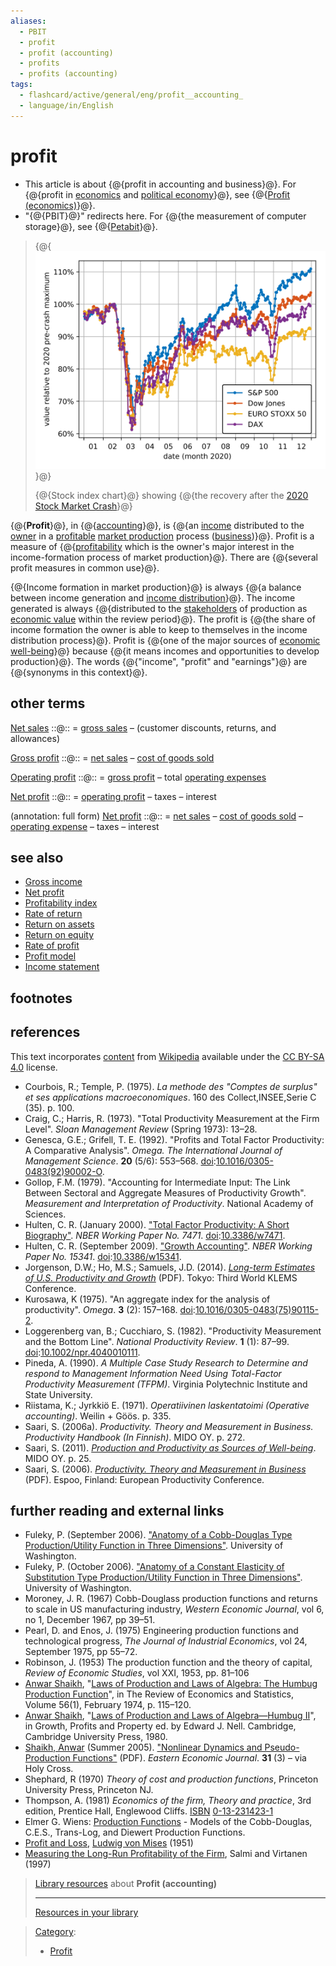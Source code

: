 ```yaml
---
aliases:
  - PBIT
  - profit
  - profit (accounting)
  - profits
  - profits (accounting)
tags:
  - flashcard/active/general/eng/profit__accounting_
  - language/in/English
---
```


# profit

- This article is about {@{profit in accounting and business}@}. For {@{profit in [economics](economics.md) and [political economy](political%20economy.md)}@}, see {@{[Profit \(economics\)](profit%20(economics).md)}@}.
- "{@{PBIT}@}" redirects here. For {@{the measurement of computer storage}@}, see {@{[Petabit](petabit.md#multiple%20bits)}@}. <!--SR:!2025-04-16,60,310!2025-04-20,63,310!2025-12-28,257,330!2025-04-19,63,310!2025-12-16,248,330!2025-12-10,243,330-->

<!-- | ![](../../archives/Wikimedia%20Commons/Text%20document%20with%20red%20question%20mark.svg) | This article includes a [list of references](https://en.wikipedia.org/wiki/Wikipedia:Citing%20sources), [related reading](https://en.wikipedia.org/wiki/Wikipedia:Further%20reading), or [external links](https://en.wikipedia.org/wiki/Wikipedia:External%20links), __but its sources remain unclear because it lacks [inline citations](https://en.wikipedia.org/wiki/Wikipedia:Citing%20sources#Inline%20citations)__. Please help [improve](https://en.wikipedia.org/wiki/Wikipedia:WikiProject%20Reliability) this article by [introducing](https://en.wikipedia.org/wiki/Wikipedia:When%20to%20cite) more precise citations. _\(May 2020\)__\([Learn how and when to remove this message](https://en.wikipedia.org/wiki/Help:Maintenance%20template%20removal)\)_ | -->

> {@{![Stock index chart of 2020 with stock market crash](../../archives/Wikimedia%20Commons/Stock-indices-2020crash+recovery.svg)}@}
>
> {@{Stock index chart}@} showing {@{the recovery after the [2020 Stock Market Crash](2020%20stock%20market%20crash.md)}@} <!--SR:!2025-10-03,174,310!2025-12-17,248,330!2025-12-25,255,330-->

{@{__Profit__}@}, in {@{[accounting](accounting.md)}@}, is {@{an [income](income.md) distributed to the [owner](ownership.md) in a [profitable](profit%20(economics).md) [market production](market%20production.md) process \([business](business.md)\)}@}. Profit is a measure of {@{[profitability](profitability.md) which is the owner's major interest in the income-formation process of market production}@}. There are {@{several profit measures in common use}@}. <!--SR:!2025-04-22,65,310!2025-04-24,67,310!2025-12-18,249,330!2025-06-16,101,290!2025-04-22,65,310-->

{@{Income formation in market production}@} is always {@{a balance between income generation and [income distribution](income%20distribution.md)}@}. The income generated is always {@{distributed to the [stakeholders](stakeholder%20(corporate).md) of production as [economic value](economic%20value.md) within the review period}@}. The profit is {@{the share of income formation the owner is able to keep to themselves in the income distribution process}@}. Profit is {@{one of the major sources of [economic](economics.md) [well-being](well-being.md)}@} because {@{it means incomes and opportunities to develop production}@}. The words {@{"income", "profit" and "earnings"}@} are {@{synonyms in this context}@}. <!--SR:!2025-04-20,63,310!2025-04-23,66,310!2025-12-20,251,330!2025-04-18,62,310!2025-12-13,246,330!2025-12-19,250,330!2025-04-21,64,310!2025-04-16,60,310-->

## other terms

[Net sales](net%20sales.md) ::@:: = [gross sales](gross%20sales.md#gross%20sales%20and%20net%20sales) – \(customer discounts, returns, and allowances\) <!--SR:!2025-12-11,244,330!2025-04-24,67,310-->

[Gross profit](gross%20profit.md) ::@:: = [net sales](net%20sales.md) – [cost of goods sold](cost%20of%20goods%20sold.md) <!--SR:!2025-04-17,61,310!2025-04-19,63,310-->

[Operating profit](operating%20profit.md) ::@:: = [gross profit](gross%20profit.md) – total [operating expenses](operating%20expense.md) <!--SR:!2025-12-27,256,330!2025-04-23,66,310-->

[Net profit](net%20profit.md) ::@:: = [operating profit](operating%20profit.md) – taxes – interest <!--SR:!2025-12-18,250,330!2025-12-17,249,330-->

(annotation: full form) [Net profit](net%20profit.md) ::@:: = [net sales](net%20sales.md) – [cost of goods sold](cost%20of%20goods%20sold.md) – [operating expense](operating%20expense.md) – taxes – interest <!--SR:!2025-08-01,125,290!2025-08-22,137,290-->

## see also

- [Gross income](gross%20income.md)
- [Net profit](net%20profit.md)
- [Profitability index](profitability%20index.md)
- [Rate of return](rate%20of%20return.md)
- [Return on assets](return%20on%20assets.md)
- [Return on equity](return%20on%20equity.md)
- [Rate of profit](rate%20of%20profit.md)
- [Profit model](profit%20model.md)
- [Income statement](income%20statement.md)

## footnotes

## references

This text incorporates [content](https://en.wikipedia.org/wiki/profit_(accounting)) from [Wikipedia](Wikipedia.md) available under the [CC BY-SA 4.0](https://creativecommons.org/licenses/by-sa/4.0/) license.

- <a id="CITEREFCourboisTemple, P.1975"></a> Courbois, R.; Temple, P. \(1975\). _La methode des "Comptes de surplus" et ses applications macroeconomiques_. 160 des Collect,INSEE,Serie C \(35\). p. 100.
- <a id="CITEREFCraigHarris, R.1973"></a> Craig, C.; Harris, R. \(1973\). "Total Productivity Measurement at the Firm Level". _Sloan Management Review_ \(Spring 1973\): 13–28.
- <a id="CITEREFGenescaGrifell, T. E.1992"></a> Genesca, G.E.; Grifell, T. E. \(1992\). "Profits and Total Factor Productivity: A Comparative Analysis". _Omega. The International Journal of Management Science_. __20__ \(5/6\): 553–568. [doi](doi%20(identifier).md):[10.1016/0305-0483\(92\)90002-O](https://doi.org/10.1016%2F0305-0483%2892%2990002-O).
- <a id="CITEREFGollop1979"></a> Gollop, F.M. \(1979\). "Accounting for Intermediate Input: The Link Between Sectoral and Aggregate Measures of Productivity Growth". _Measurement and Interpretation of Productivity_. National Academy of Sciences.
- <a id="CITEREFHulten2000"></a> Hulten, C. R. \(January 2000\). ["Total Factor Productivity: A Short Biography"](https://doi.org/10.3386%2Fw7471). _NBER Working Paper No. 7471_. [doi](doi%20(identifier).md):[10.3386/w7471](https://doi.org/10.3386%2Fw7471).
- <a id="CITEREFHulten2009"></a> Hulten, C. R. \(September 2009\). ["Growth Accounting"](https://doi.org/10.3386%2Fw15341). _NBER Working Paper No. 15341_. [doi](doi%20(identifier).md):[10.3386/w15341](https://doi.org/10.3386%2Fw15341).
- <a id="CITEREFJorgensonHo, M.S.Samuels, J.D.2014"></a> Jorgenson, D.W.; Ho, M.S.; Samuels, J.D. \(2014\). [_Long-term Estimates of U.S. Productivity and Growth_](http://www.worldklems.net/conferences/worldklems2014/worldklems2014_Ho.pdf) \(PDF\). Tokyo: Third World KLEMS Conference.
- <a id="CITEREFKurosawa1975"></a> Kurosawa, K \(1975\). "An aggregate index for the analysis of productivity". _Omega_. __3__ \(2\): 157–168. [doi](doi%20(identifier).md):[10.1016/0305-0483\(75\)90115-2](https://doi.org/10.1016%2F0305-0483%2875%2990115-2).
- <a id="CITEREFLoggerenberg vanCucchiaro, S.1982"></a> Loggerenberg van, B.; Cucchiaro, S. \(1982\). "Productivity Measurement and the Bottom Line". _National Productivity Review_. __1__ \(1\): 87–99. [doi](doi%20(identifier).md):[10.1002/npr.4040010111](https://doi.org/10.1002%2Fnpr.4040010111).
- <a id="CITEREFPineda1990"></a> Pineda, A. \(1990\). _A Multiple Case Study Research to Determine and respond to Management Information Need Using Total-Factor Productivity Measurement \(TFPM\)_. Virginia Polytechnic Institute and State University.
- <a id="CITEREFRiistamaJyrkkiö E.1971"></a> Riistama, K.; Jyrkkiö E. \(1971\). _Operatiivinen laskentatoimi \(Operative accounting\)_. Weilin + Göös. p. 335.
- <a id="CITEREFSaari2006a"></a> Saari, S. \(2006a\). _Productivity. Theory and Measurement in Business. Productivity Handbook \(In Finnish\)_. MIDO OY. p. 272.
- <a id="CITEREFSaari2011"></a> Saari, S. \(2011\). [_Production and Productivity as Sources of Well-being_](http://www.mido.fi/Index_tiedostot/Artikkeli%202011.htm). MIDO OY. p. 25.
- <a id="CITEREFSaari2006"></a> Saari, S. \(2006\). [_Productivity. Theory and Measurement in Business_](http://www.mido.fi/Index_tiedostot/Productivity%202006.htm) \(PDF\). Espoo, Finland: European Productivity Conference.

## further reading and external links

- <a id="CITEREFFuleky2006"></a> Fuleky, P. \(September 2006\). ["Anatomy of a Cobb-Douglas Type Production/Utility Function in Three Dimensions"](http://www2.hawaii.edu/~fuleky/anatomy/anatomy.html). University of Washington.
- <a id="CITEREFFuleky2006"></a> Fuleky, P. \(October 2006\). ["Anatomy of a Constant Elasticity of Substitution Type Production/Utility Function in Three Dimensions"](http://www2.hawaii.edu/~fuleky/anatomy/anatomy2.html). University of Washington.
- Moroney, J. R. \(1967\) Cobb-Douglass production functions and returns to scale in US manufacturing industry, _Western Economic Journal_, vol 6, no 1, December 1967, pp 39–51.
- Pearl, D. and Enos, J. \(1975\) Engineering production functions and technological progress, _The Journal of Industrial Economics_, vol 24, September 1975, pp 55–72.
- Robinson, J. \(1953\) The production function and the theory of capital, _Review of Economic Studies_, vol XXI, 1953, pp. 81–106
- [Anwar Shaikh](Anwar%20Shaikh%20(economist).md), "[Laws of Production and Laws of Algebra: The Humbug Production Function](https://web.archive.org/web/20050518113632/http://homepage.newschool.edu/~AShaikh/humbug.pdf)", in The Review of Economics and Statistics, Volume 56\(1\), February 1974, p. 115–120.
- [Anwar Shaikh](Anwar%20Shaikh%20(economist).md), "[Laws of Production and Laws of Algebra—Humbug II](https://web.archive.org/web/20050518112119/http://homepage.newschool.edu/~AShaikh/humbug2.pdf)", in Growth, Profits and Property ed. by Edward J. Nell. Cambridge, Cambridge University Press, 1980.
- <a id="CITEREFShaikh2005"></a> [Shaikh, Anwar](Anwar%20Shaikh%20(economist).md) \(Summer 2005\). ["Nonlinear Dynamics and Pseudo-Production Functions"](http://college.holycross.edu/eej/Volume31/V31N3P447_466.pdf) \(PDF\). _Eastern Economic Journal_. __31__ \(3\) – via Holy Cross.
- Shephard, R \(1970\) _Theory of cost and production functions_, Princeton University Press, Princeton NJ.
- Thompson, A. \(1981\) _Economics of the firm, Theory and practice_, 3rd edition, Prentice Hall, Englewood Cliffs. [ISBN](ISBN%20(identifier).md) [0-13-231423-1](https://en.wikipedia.org/wiki/Special:BookSources/0-13-231423-1)
- Elmer G. Wiens: [Production Functions](http://www.egwald.ca/economics/productionfunctions.php) - Models of the Cobb-Douglas, C.E.S., Trans-Log, and Diewert Production Functions.
- [Profit and Loss](https://mises.org/story/2321), [Ludwig von Mises](Ludwig%20von%20Mises.md) \(1951\)
- [Measuring the Long-Run Profitability of the Firm](https://web.archive.org/web/20080617083141/http://lipas.uwasa.fi/~ts/smuc/smuc.html), Salmi and Virtanen \(1997\)

> [Library resources](https://en.wikipedia.org/wiki/Wikipedia:The%20Wikipedia%20Library) about __Profit \(accounting\)__
>
> ---
>
> [Resources in your library](https://ftl.toolforge.org/cgi-bin/ftl?st=wp&su=Profit+%28accounting%29)

<!-- markdownlint MD028 -->

> [Category](https://en.wikipedia.org/wiki/Help:Category):
>
> - [Profit](https://en.wikipedia.org/wiki/Category:Profit)
